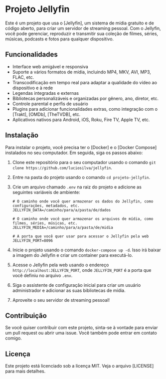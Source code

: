 # Projeto Jellyfin

Este é um projeto que usa o [Jellyfin], um sistema de mídia gratuito e de código aberto, para criar um servidor de streaming pessoal. Com o Jellyfin, você pode gerenciar, reproduzir e transmitir sua coleção de filmes, séries, músicas, podcasts e fotos para qualquer dispositivo.

## Funcionalidades

- Interface web amigável e responsiva
- Suporte a vários formatos de mídia, incluindo MP4, MKV, AVI, MP3, FLAC, etc.
- Transcodificação em tempo real para adaptar a qualidade do vídeo ao dispositivo e à rede
- Legendas integradas e externas
- Bibliotecas personalizáveis e organizadas por gênero, ano, diretor, etc.
- Controle parental e perfis de usuário
- Plugins para adicionar funcionalidades extras, como integração com o [Trakt], [OMDb], [TheTVDB], etc.
- Aplicativos nativos para Android, iOS, Roku, Fire TV, Apple TV, etc.

## Instalação

Para instalar o projeto, você precisa ter o [Docker] e o [Docker Compose] instalados no seu computador. Em seguida, siga os passos abaixo:

1. Clone este repositório para o seu computador usando o comando `git clone https://github.com/luciosilva/jellyfin`.
2. Entre na pasta do projeto usando o comando `cd projeto-jellyfin`.
3. Crie um arquivo chamado `.env` na raiz do projeto e adicione as seguintes variáveis de ambiente:

    ```env
    # O caminho onde você quer armazenar os dados do Jellyfin, como configurações, metadados, etc.
    JELLYFIN_DATA=/caminho/para/a/pasta/de/dados

    # O caminho onde você quer armazenar os arquivos de mídia, como filmes, séries, músicas, etc.
    JELLYFIN_MEDIA=/caminho/para/a/pasta/de/midia

    # A porta que você quer usar para acessar o Jellyfin pela web
    JELLYFIN_PORT=8096
    ```

4. Inicie o projeto usando o comando `docker-compose up -d`. Isso irá baixar a imagem do Jellyfin e criar um container para executá-lo.
5. Acesse o Jellyfin pela web usando o endereço `http://localhost:JELLYFIN_PORT`, onde `JELLYFIN_PORT` é a porta que você definiu no arquivo `.env`.
6. Siga o assistente de configuração inicial para criar um usuário administrador e adicionar as suas bibliotecas de mídia.
7. Aproveite o seu servidor de streaming pessoal!

## Contribuição

Se você quiser contribuir com este projeto, sinta-se à vontade para enviar um pull request ou abrir uma issue. Você também pode entrar em contato comigo.

## Licença

Este projeto está licenciado sob a licença MIT. Veja o arquivo [LICENSE] para mais detalhes.
